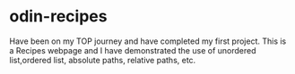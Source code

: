 # odin-recipes
Have been on my TOP journey and have completed my first project.
This is a Recipes webpage and I have demonstrated the use of unordered list,ordered list, absolute paths, relative paths, etc.
